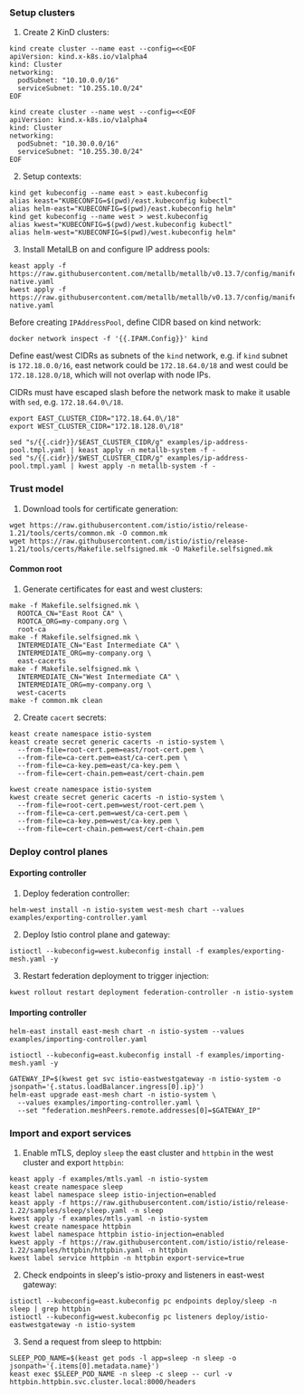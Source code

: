 ### Setup clusters

1. Create 2 KinD clusters:
```shell
kind create cluster --name east --config=<<EOF
apiVersion: kind.x-k8s.io/v1alpha4
kind: Cluster
networking:
  podSubnet: "10.10.0.0/16"
  serviceSubnet: "10.255.10.0/24"
EOF
```
```shell
kind create cluster --name west --config=<<EOF
apiVersion: kind.x-k8s.io/v1alpha4
kind: Cluster
networking:
  podSubnet: "10.30.0.0/16"
  serviceSubnet: "10.255.30.0/24"
EOF
```

2. Setup contexts:
```shell
kind get kubeconfig --name east > east.kubeconfig
alias keast="KUBECONFIG=$(pwd)/east.kubeconfig kubectl"
alias helm-east="KUBECONFIG=$(pwd)/east.kubeconfig helm"
kind get kubeconfig --name west > west.kubeconfig
alias kwest="KUBECONFIG=$(pwd)/west.kubeconfig kubectl"
alias helm-west="KUBECONFIG=$(pwd)/west.kubeconfig helm"
```

3. Install MetalLB on and configure IP address pools:
```shell
keast apply -f https://raw.githubusercontent.com/metallb/metallb/v0.13.7/config/manifests/metallb-native.yaml
kwest apply -f https://raw.githubusercontent.com/metallb/metallb/v0.13.7/config/manifests/metallb-native.yaml
```
Before creating `IPAddressPool`, define CIDR based on kind network:
```shell
docker network inspect -f '{{.IPAM.Config}}' kind
```
Define east/west CIDRs as subnets of the `kind` network, e.g. if `kind` subnet is `172.18.0.0/16`,
east network could be `172.18.64.0/18` and west could be `172.18.128.0/18`, which will not overlap with node IPs.

CIDRs must have escaped slash before the network mask to make it usable with `sed`, e.g. `172.18.64.0\/18`.
```shell
export EAST_CLUSTER_CIDR="172.18.64.0\/18"
export WEST_CLUSTER_CIDR="172.18.128.0\/18"
```
```shell
sed "s/{{.cidr}}/$EAST_CLUSTER_CIDR/g" examples/ip-address-pool.tmpl.yaml | keast apply -n metallb-system -f -
sed "s/{{.cidr}}/$WEST_CLUSTER_CIDR/g" examples/ip-address-pool.tmpl.yaml | kwest apply -n metallb-system -f -
```

### Trust model

1. Download tools for certificate generation:
```shell
wget https://raw.githubusercontent.com/istio/istio/release-1.21/tools/certs/common.mk -O common.mk
wget https://raw.githubusercontent.com/istio/istio/release-1.21/tools/certs/Makefile.selfsigned.mk -O Makefile.selfsigned.mk
```

#### Common root

1. Generate certificates for east and west clusters:
```shell
make -f Makefile.selfsigned.mk \
  ROOTCA_CN="East Root CA" \
  ROOTCA_ORG=my-company.org \
  root-ca
make -f Makefile.selfsigned.mk \
  INTERMEDIATE_CN="East Intermediate CA" \
  INTERMEDIATE_ORG=my-company.org \
  east-cacerts
make -f Makefile.selfsigned.mk \
  INTERMEDIATE_CN="West Intermediate CA" \
  INTERMEDIATE_ORG=my-company.org \
  west-cacerts
make -f common.mk clean
```

2. Create `cacert` secrets:
```shell
keast create namespace istio-system
keast create secret generic cacerts -n istio-system \
  --from-file=root-cert.pem=east/root-cert.pem \
  --from-file=ca-cert.pem=east/ca-cert.pem \
  --from-file=ca-key.pem=east/ca-key.pem \
  --from-file=cert-chain.pem=east/cert-chain.pem
```
```shell
kwest create namespace istio-system
kwest create secret generic cacerts -n istio-system \
  --from-file=root-cert.pem=west/root-cert.pem \
  --from-file=ca-cert.pem=west/ca-cert.pem \
  --from-file=ca-key.pem=west/ca-key.pem \
  --from-file=cert-chain.pem=west/cert-chain.pem
```

### Deploy control planes

#### Exporting controller
1. Deploy federation controller:
```shell
helm-west install -n istio-system west-mesh chart --values examples/exporting-controller.yaml
```
2. Deploy Istio control plane and gateway:
```shell
istioctl --kubeconfig=west.kubeconfig install -f examples/exporting-mesh.yaml -y
```
3. Restart federation deployment to trigger injection:
```shell
kwest rollout restart deployment federation-controller -n istio-system
```

#### Importing controller
```shell
helm-east install east-mesh chart -n istio-system --values examples/importing-controller.yaml
```
```shell
istioctl --kubeconfig=east.kubeconfig install -f examples/importing-mesh.yaml -y
```
```shell
GATEWAY_IP=$(kwest get svc istio-eastwestgateway -n istio-system -o jsonpath='{.status.loadBalancer.ingress[0].ip}')
helm-east upgrade east-mesh chart -n istio-system \
  --values examples/importing-controller.yaml \
  --set "federation.meshPeers.remote.addresses[0]=$GATEWAY_IP"
```

### Import and export services

1. Enable mTLS, deploy `sleep` the east cluster and `httpbin` in the west cluster and export `httpbin`:
```shell
keast apply -f examples/mtls.yaml -n istio-system
keast create namespace sleep
keast label namespace sleep istio-injection=enabled
keast apply -f https://raw.githubusercontent.com/istio/istio/release-1.22/samples/sleep/sleep.yaml -n sleep
kwest apply -f examples/mtls.yaml -n istio-system
kwest create namespace httpbin
kwest label namespace httpbin istio-injection=enabled
kwest apply -f https://raw.githubusercontent.com/istio/istio/release-1.22/samples/httpbin/httpbin.yaml -n httpbin
kwest label service httpbin -n httpbin export-service=true
```

2. Check endpoints in sleep's istio-proxy and listeners in east-west gateway:
```shell
istioctl --kubeconfig=east.kubeconfig pc endpoints deploy/sleep -n sleep | grep httpbin
istioctl --kubeconfig=west.kubeconfig pc listeners deploy/istio-eastwestgateway -n istio-system
```

3. Send a request from sleep to httpbin:
```shell
SLEEP_POD_NAME=$(keast get pods -l app=sleep -n sleep -o jsonpath='{.items[0].metadata.name}')
keast exec $SLEEP_POD_NAME -n sleep -c sleep -- curl -v httpbin.httpbin.svc.cluster.local:8000/headers
```
